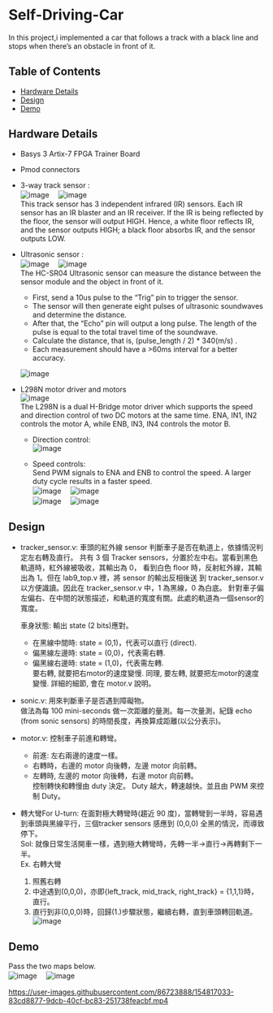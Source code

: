 # Self-Driving-Car
In this project,i implemented a car that follows a track with a black line and stops when there’s an obstacle in front of it.
  
  
## Table of Contents
* [Hardware Details](#Hardware-Details)
* [Design](#Design) 
* [Demo](#Demo)


## Hardware Details
- Basys 3 Artix-7 FPGA Trainer Board
- Pmod connectors
- 3-way track sensor :    
![image](https://user-images.githubusercontent.com/86723888/154815908-60290024-db19-443e-b5d0-c4718fb3807a.png) 　![image](https://user-images.githubusercontent.com/86723888/154815920-97cd8817-840f-4531-b092-8ef306beed8c.png)  
This track sensor has 3 independent infrared (IR) sensors. Each IR sensor has an IR blaster and an IR
receiver. If the IR is being reflected by the floor, the sensor will output HIGH. Hence, a white floor
reflects IR, and the sensor outputs HIGH; a black floor absorbs IR, and the sensor outputs LOW.  
 
  
 
    

- Ultrasonic sensor :  
![image](https://user-images.githubusercontent.com/86723888/154815935-797438aa-481d-43a5-95ba-92137b9db3d6.png) 　![image](https://user-images.githubusercontent.com/86723888/154816411-fba4b50c-3658-4d55-900d-fca8e563cc24.png)  
The HC-SR04 Ultrasonic sensor can measure the distance between the sensor module and the object in front of it.  
   - First, send a 10us pulse to the “Trig” pin to trigger the sensor.   
   - The sensor will then generate eight pulses of ultrasonic soundwaves and determine the distance.   
   - After that, the “Echo” pin will output a long pulse. The length of the pulse is equal to the total travel time of the soundwave.  
   - Calculate the distance, that is, (pulse_length / 2) * 340(m/s) .  
   - Each measurement should have a >60ms interval for a better accuracy.  
     
   ![image](https://user-images.githubusercontent.com/86723888/154816687-aa33f456-03b8-4c9f-b9cc-8c848c4be7b7.png)  



 

- L298N motor driver and motors  
![image](https://user-images.githubusercontent.com/86723888/154816716-832be819-a2d7-4116-91fd-e5b034fd57b4.png)  
The L298N is a dual H-Bridge motor driver which supports the speed and direction control of two DC
motors at the same time. ENA, IN1, IN2 controls the motor A, while ENB, IN3, IN4 controls the motor
B.  
  - Direction control:  
  ![image](https://user-images.githubusercontent.com/86723888/154816761-114b9c71-cf35-47f3-b4ee-2b71a0e1e733.png)  

  - Speed controls:    
  Send PWM signals to ENA and ENB to control the speed. A larger duty cycle results in a faster
  speed.  
  ![image](https://user-images.githubusercontent.com/86723888/154816795-5fecaaef-1c8c-47fe-85e3-252b0b4449a9.png) 　![image](https://user-images.githubusercontent.com/86723888/154816799-e59272bc-fd65-472a-b010-44bbc46ac34a.png)  
  ![image](https://user-images.githubusercontent.com/86723888/154816806-c20d4e97-23a3-4cbf-a9bc-468ec30fabe3.png) 　![image](https://user-images.githubusercontent.com/86723888/154816815-47ef9185-3ce4-423b-8852-05cde4268927.png)  


## Design
- tracker_sensor.v: 車頭的紅外線 sensor 判斷車子是否在軌道上，依據情況判定左右轉及直行。
  共有 3 個 Tracker sensors，分置於左中右。當看到黑色軌道時，紅外線被吸收，其輸出為 0，
  看到白色 floor 時，反射紅外線，其輸出為 1。但在 lab9_top.v 裡，將 sensor 的輸出反相後送
  到 tracker_sensor.v 以方便識讀。因此在 tracker_sensor.v 中，1 為黑線，0 為白底。
  針對車子偏左偏右、在中間的狀態描述，和軌道的寬度有關。此處的軌道為一個sensor的寬度。  
    
  車身狀態: 輸出 state (2 bits)應對。  
    + 在黑線中間時: state = (0,1)，代表可以直行 (direct).  
    + 偏黑線左邊時: state = (0,0)，代表需右轉.  
    + 偏黑線右邊時: state = (1,0)，代表需左轉.  
   要右轉, 就要把右motor的速度變慢. 同理, 要左轉, 就要把左motor的速度變慢. 詳細的細節, 會在 motor.v 說明。  

- sonic.v: 用來判斷車子是否遇到障礙物。  
做法為每 100 mini-seconds 做一次距離的量測。每一次量測，紀錄 echo (from sonic sensors)
的時間長度，再換算成距離(以公分表示)。  


- motor.v: 控制車子前進和轉彎。
    + 前進: 左右兩邊的速度一樣。  
    + 右轉時，右邊的 motor 向後轉，左邊 motor 向前轉。  
    + 左轉時, 左邊的 motor 向後轉，右邊 motor 向前轉。  
  控制轉快和轉慢由 duty 決定。 Duty 越大，轉速越快。並且由 PWM 來控制 Duty。  
  
- 轉大彎For U-turn: 在面對極大轉彎時(趨近 90 度)，當轉彎到一半時，容易遇到車頭與黑線平行，三個tracker sensors 感應到 (0,0,0) 全黑的情況，而導致停下。  
Sol: 就像日常生活開車一樣，遇到極大轉彎時，先轉一半→直行→再轉剩下一半。  
    Ex. 右轉大彎  
    1. 照舊右轉  
    2. 中途遇到(0,0,0)，亦即{left_track, mid_track, right_track} = {1,1,1}時，直行。  
    3. 直行到非(0,0,0)時，回歸(1.)步驟狀態，繼續右轉，直到車頭轉回軌道。  
    ![image](https://user-images.githubusercontent.com/86723888/155745662-ff760a57-b0ae-40b5-9424-b22eef76275d.png)

  
  
## Demo  
Pass the two maps below.  
![image](https://user-images.githubusercontent.com/86723888/155743619-40691a19-7b4c-4040-9293-8d775ad35c5c.png) 　![image](https://user-images.githubusercontent.com/86723888/155743439-b2dcf388-6d1d-4aa3-9d28-84574e0e1cf2.png)


https://user-images.githubusercontent.com/86723888/154817033-83cd8877-9dcb-40cf-bc83-251738feacbf.mp4




